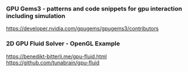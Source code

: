 
### GPU Gems3 - patterns and code snippets for gpu interaction including simulation 
https://developer.nvidia.com/gpugems/gpugems3/contributors

### 2D GPU Fluid Solver - OpenGL Example
https://benedikt-bitterli.me/gpu-fluid.html
https://github.com/tunabrain/gpu-fluid
